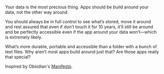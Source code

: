 Your data is the most precious thing. Apps should be build around your data, not the other way around. 

You should always be in full control to see what’s stored, move it around and rest assured that even if don’t touch it for 10 years, it’ll still be around and be perfectly accessible even if the app around your data won’t—which is extremely likely.

What’s more durable, portable and accessible than a folder with a bunch of text files. Why aren’t most apps build around just that? Are those apps really that special?

Inspired by Obsidian's [Manifesto](https://obsidian.md/about).